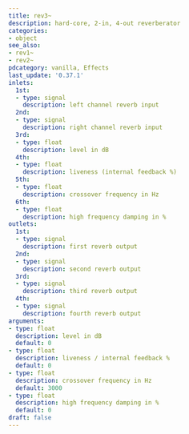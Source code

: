 ```yaml
---
title: rev3~
description: hard-core, 2-in, 4-out reverberator
categories:
- object
see_also:
- rev1~
- rev2~
pdcategory: vanilla, Effects
last_update: '0.37.1'
inlets:
  1st:
  - type: signal
    description: left channel reverb input
  2nd:
  - type: signal
    description: right channel reverb input
  3rd:
  - type: float
    description: level in dB
  4th:
  - type: float
    description: liveness (internal feedback %)
  5th:
  - type: float
    description: crossover frequency in Hz
  6th:
  - type: float
    description: high frequency damping in %
outlets:
  1st:
  - type: signal
    description: first reverb output
  2nd:
  - type: signal
    description: second reverb output
  3rd:
  - type: signal
    description: third reverb output
  4th:
  - type: signal
    description: fourth reverb output
arguments:
- type: float
  description: level in dB 
  default: 0
- type: float
  description: liveness / internal feedback %
  default: 0
- type: float
  description: crossover frequency in Hz
  default: 3000
- type: float
  description: high frequency damping in %
  default: 0
draft: false
---
```


